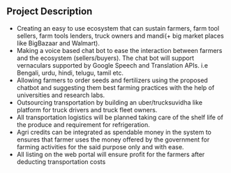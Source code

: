 ## Project Description 

- Creating an easy to use ecosystem that can sustain farmers, farm tool sellers, farm tools lenders, truck owners and mandi(+ big market places like BigBazaar and Walmart).
- Making a voice  based chat bot to ease the interaction between farmers and the ecosystem (sellers/buyers). The chat bot will support vernaculars supported by Google Speech and Translation APIs. i.e Bengali, urdu, hindi, telugu, tamil etc. 
- Allowing farmers to order seeds and fertilizers using the proposed chatbot and suggesting them best farming practices with the help of universities and research labs.
- Outsourcing transportation by building an uber/trucksuvidha like platform for truck drivers and truck fleet owners.
- All transportation logistics will be planned taking care of the shelf life of the produce and requirement for refrigeration.  
- Agri credits can be integrated as spendable money in the system to ensures that farmer uses the money offered by the government for farming activities for the said purpose only and with ease. 
- All listing on the web portal will ensure profit for the farmers after deducting transportation costs
